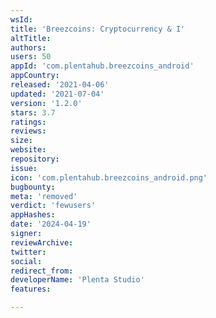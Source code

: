 ```yaml
---
wsId: 
title: 'Breezcoins: Cryptocurrency & I'
altTitle: 
authors: 
users: 50
appId: 'com.plentahub.breezcoins_android'
appCountry: 
released: '2021-04-06'
updated: '2021-07-04'
version: '1.2.0'
stars: 3.7
ratings: 
reviews: 
size: 
website: 
repository: 
issue: 
icon: 'com.plentahub.breezcoins_android.png'
bugbounty: 
meta: 'removed'
verdict: 'fewusers'
appHashes: 
date: '2024-04-19'
signer: 
reviewArchive: 
twitter: 
social: 
redirect_from: 
developerName: 'Plenta Studio'
features: 

---
```


